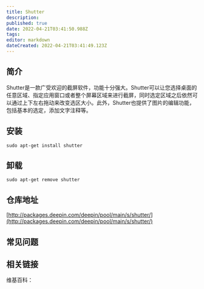 ```yaml
---
title: Shutter
description: 
published: true
date: 2022-04-21T03:41:50.988Z
tags: 
editor: markdown
dateCreated: 2022-04-21T03:41:49.123Z
---
```


## 简介

Shutter是一款广受欢迎的截屏软件，功能十分强大。Shutter可以让您选择桌面的任意区域、指定应用窗口或者整个屏幕区域来进行截屏，同时选定区域之后依然可以通过上下左右拖动来改变选区大小。此外，Shutter也提供了图片的编辑功能，包括基本的选定，添加文字注释等。

## 安装

`sudo apt-get install shutter`

## 卸载

`sudo apt-get remove shutter`

## 仓库地址

[http://packages.deepin.com/deepin/pool/main/s/shutter/](http://packages.deepin.com/deepin/pool/main/s/shutter/)


## 常见问题


## 相关链接

维基百科：